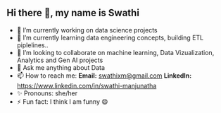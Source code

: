 ## Hi there 👋, my name is Swathi

- 🔭 I’m currently working on data science projects
- 🌱 I’m currently learning data engineering concepts, building ETL piplelines..
- 👯 I’m looking to collaborate on machine learning, Data Vizualization, Analytics and Gen AI projects
- 💬 Ask me anything about Data
- 📫 How to reach me:
  **Email:** swathixm@gmail.com
  **LinkedIn:** https://www.linkedin.com/in/swathi-manjunatha
- ✨ Pronouns: she/her
- ⚡ Fun fact: I think I am funny 😄 
  
<!--
**swathi-manjunatha/swathi-manjunatha** is a ✨ _special_ ✨ repository because its `README.md` (this file) appears on your GitHub profile.

Here are some ideas to get you started:

- 🔭 I’m currently working on ...
- 🌱 I’m currently learning ...
- 👯 I’m looking to collaborate on ...
- 🤔 I’m looking for help with ...
- 💬 Ask me about ...
- 📫 How to reach me: ...
- 😄 Pronouns: ...
- ⚡ Fun fact: ...
-->
